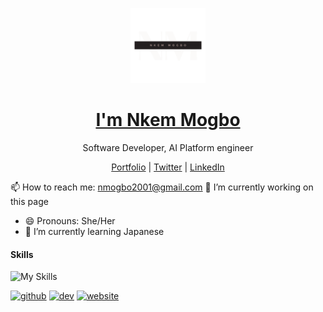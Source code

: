 <p align="center">
  <img src="https://github.com/Mogboella/Mogboella/blob/468ed308641f148ec8a47c7a1b9ce126601f00ba/assets/NM_Dark.png" width="120" />  
  <h1 align="center"><a href="Website">I'm Nkem Mogbo</a></h1>
  <p align="center"> Software Developer, AI Platform engineer</p>
</p>

<p align="center">
  <a href="Website">Portfolio</a> | 
  <a href="https://twitter.com/">Twitter</a> |
  <a href="https://linkedin.com/">LinkedIn</a>
</p>

📫 How to reach me: nmogbo2001@gmail.com
🔭 I’m currently working on this page
- 😄 Pronouns: She/Her 
- 🌱 I’m currently learning Japanese 

#### Skills
![My Skills](https://skillicons.dev/icons?i=py,git,github,vue,vite,ts,js,postman,nodejs,express,java,aws,kubernetes,docker&perline=7)


[<img src='https://cdn.jsdelivr.net/npm/simple-icons@3.0.1/icons/github.svg' alt='github' height='20'>](https://github.com/https://github.com/Mogboella)  [<img src='https://cdn.jsdelivr.net/npm/simple-icons@3.0.1/icons/dev-dot-to.svg' alt='dev' height='20'>](https://dev.to/https://dev.to/mogboella)  [<img src='https://cdn.jsdelivr.net/npm/simple-icons@3.0.1/icons/icloud.svg' alt='website' height='20'>](add_my_url)  

<!---
Mogboella/Mogboella is a ✨ special ✨ repository because its `README.md` (this file) appears on your GitHub profile.
You can click the Preview link to take a look at your changes.
--->
